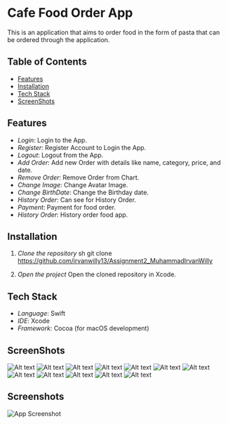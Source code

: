 
# Cafe Food Order App

This is an application that aims to order food in the form of pasta that can be ordered through the application.

## Table of Contents
- [Features](#features)
- [Installation](#installation)
- [Tech Stack](#tech-stack)
- [ScreenShots](#ScreenShots)


## Features
- *Login*: Login to the App.
- *Register*:  Register Account to Login the App.
- *Logout*: Logout from the App.
- *Add Order*: Add new Order with details like name, category, price, and date.
- *Remove Order*: Remove Order from Chart.
- *Change Image*: Change Avatar Image.
- *Change BirthDate*:  Change the Birthday date.
- *History Order*: Can see for History Order.
- *Payment*:  Payment for food order.
- *History Order*:  History order food app.



## Installation

1. *Clone the repository*
   sh
   git clone https://github.com/irvanwilly13/Assignment2_MuhammadIrvanWilly

2. *Open the project*
   Open the cloned repository in Xcode.

## Tech Stack

- *Language*: Swift
- *IDE*: Xcode
- *Framework*: Cocoa (for macOS development)

## ScreenShots

![Alt text](./CafeFoodOrderApp/imageCafe/1.png)
![Alt text](./CafeFoodOrderApp/imageCafe/2.png)
![Alt text](./CafeFoodOrderApp/imageCafe/3.png)
![Alt text](./CafeFoodOrderApp/imageCafe/4.png)
![Alt text](./CafeFoodOrderApp/imageCafe/5.png)
![Alt text](./CafeFoodOrderApp/imageCafe/6.png)
![Alt text](./CafeFoodOrderApp/imageCafe/7.png)
![Alt text](./CafeFoodOrderApp/imageCafe/8.png)
![Alt text](./CafeFoodOrderApp/imageCafe/9.png)
![Alt text](./CafeFoodOrderApp/imageCafe/10.png)
![Alt text](./CafeFoodOrderApp/imageCafe/11.png)
![Alt text](./CafeFoodOrderApp/imageCafe/12.png)




## Screenshots

![App Screenshot](https://via.placeholder.com/468x300?text=App+Screenshot+Here)


